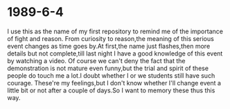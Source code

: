 # 1989-6-4
I use this as the name of my first repository to remind me of the importance of fight and reason.
From curiosity to reason,the meaning of this serious event changes as time goes by.At first,the name just flashes,then more details but not complete,till last night I have a good knowledge of this event by watching a video.
Of course we can't deny the fact that the demonstration is not mature even funny,but the trial and spirit of these people do touch me a lot.I doubt whether I or we students still have such courage.
These're my feelings,but I don't know whether I'll change event a little bit or not after a couple of days.So I want to memory these thus this way.
